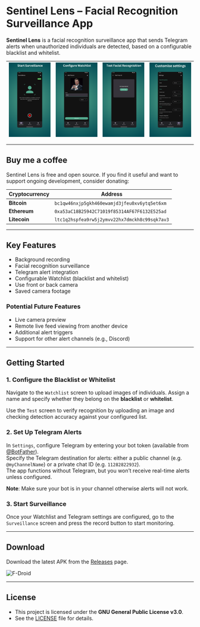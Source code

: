 # Sentinel Lens – Facial Recognition Surveillance App

**Sentinel Lens** is a facial recognition surveillance app that sends Telegram alerts when unauthorized individuals are detected, based on a configurable blacklist and whitelist.

|<img src="fastlane/metadata/android/en-US/images/phoneScreenshots/1.png" alt="Screenshot 1" width="200px"> | <img src="fastlane/metadata/android/en-US/images/phoneScreenshots/2.png" alt="Screenshot 2" width="200px"> | <img src="fastlane/metadata/android/en-US/images/phoneScreenshots/3.png" alt="Screenshot 3" width="200px"> | <img src="fastlane/metadata/android/en-US/images/phoneScreenshots/4.png" alt="Screenshot 4" width="200px"> |
| --- | --- | --- | --- |

---

## Buy me a coffee

Sentinel Lens is free and open source. If you find it useful and want to support ongoing development, consider donating:

| Cryptocurrency | Address |
|----------------|---------|
| **Bitcoin**    | `bc1qw46nxjp5gkh460ewamjd3jfeu0xv6ytq5et6xm` |
| **Ethereum**   | `0xa53aC18B25942C71019f85314AF67F6132E525ad` |
| **Litecoin**   | `ltc1q2hspfea9rw5j2ymvv22hx7dmckh8c99sqk7av3` |

---

## Key Features

- Background recording  
- Facial recognition surveillance  
- Telegram alert integration  
- Configurable Watchlist (blacklist and whitelist)
- Use front or back camera  
- Saved camera footage  

### Potential Future Features

- Live camera preview  
- Remote live feed viewing from another device  
- Additional alert triggers  
- Support for other alert channels (e.g., Discord)

---

## Getting Started

### 1. Configure the Blacklist or Whitelist

Navigate to the `Watchlist` screen to upload images of individuals. Assign a name and specify whether they belong on the **blacklist** or **whitelist**. 

Use the `Test` screen to verify recognition by uploading an image and checking detection accuracy against your configured list.

### 2. Set Up Telegram Alerts

In `Settings`, configure Telegram by entering your bot token (available from [@BotFather](https://t.me/botfather)).  
Specify the Telegram destination for alerts: either a public channel (e.g. `@myChannelName`) or a private chat ID (e.g. `11282822932`).  
The app functions without Telegram, but you won’t receive real-time alerts unless configured.

**Note**: Make sure your bot is in your channel otherwise alerts will not work.

### 3. Start Surveillance

Once your Watchlist and Telegram settings are configured, go to the `Surveillance` screen and press the record button to start monitoring.

---

## Download

Download the latest APK from the [Releases](https://github.com/dev-diaries41/sentinel-lens/releases/latest) page.

<div style="display: flex; gap: 10px;">
  <a href="https://f-droid.org/packages/com.fpf.sentinellens" style="text-decoration: none;">
  <img src="https://f-droid.org/badge/get-it-on.svg" alt="F-Droid" style="max-width:100%;" width=200>
  </a>
</div>

---

## License

- This project is licensed under the **GNU General Public License v3.0**.
- See the [LICENSE](LICENSE) file for details.

